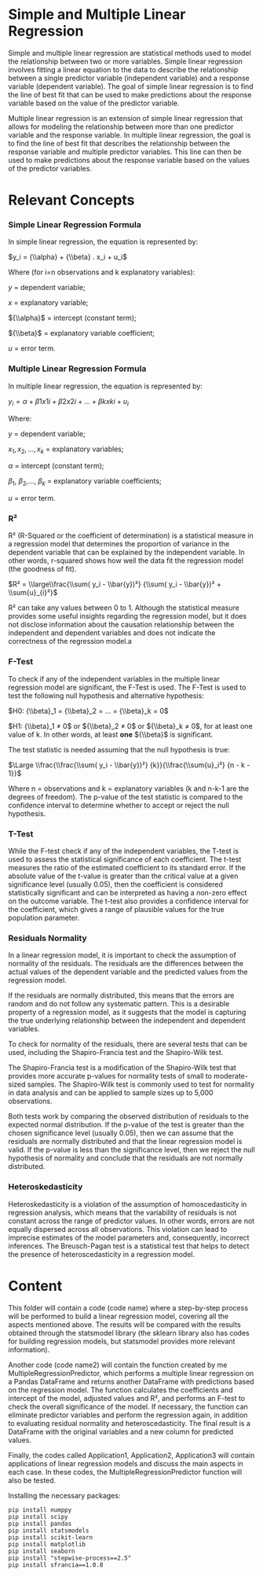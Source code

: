 # Simple and Multiple Linear Regression

Simple and multiple linear regression are statistical methods used to model the relationship between two or more variables. Simple linear regression involves fitting a linear equation to the data to describe the relationship between a single predictor variable (independent variable) and a response variable (dependent variable). The goal of simple linear regression is to find the line of best fit that can be used to make predictions about the response variable based on the value of the predictor variable.

Multiple linear regression is an extension of simple linear regression that allows for modeling the relationship between more than one predictor variable and the response variable. In multiple linear regression, the goal is to find the line of best fit that describes the relationship between the response variable and multiple predictor variables. This line can then be used to make predictions about the response variable based on the values of the predictor variables.

# Relevant Concepts

### Simple Linear Regression Formula

In simple linear regression, the equation is represented by:

$y_i = {\\alpha} + {\\beta} . x_i + u_i$

Where (for i=n observations and k explanatory variables):

${y}$ = dependent variable;

${x}$ = explanatory variable;

${\\alpha}$ = intercept (constant term);

${\\beta}$ = explanatory variable coefficient;

${u}$ = error term.

### Multiple Linear Regression Formula

In multiple linear regression, the equation is represented by:

$y_i = {\alpha} + {\beta}1 x{1i} + {\beta}2 x{2i} + ... + {\beta}k x{ki} + u_i$

Where:

$y$ = dependent variable;

$x_{1}, x_{2},..., x_{k}$ = explanatory variables;

${\alpha}$ = intercept (constant term);

${\beta}_1$, ${\beta}_2$,..., ${\beta}_k$ = explanatory variable coefficients;

$u$ = error term.

### R²

R² (R-Squared or the coefficient of determination) is a statistical measure in a regression model that determines the proportion of variance in the dependent variable that can be explained by the independent variable. In other words, r-squared shows how well the data fit the regression model (the goodness of fit).

$R² = \\large\\frac{\\sum( y_i - \\bar{y})²} {\\sum( y_i - \\bar{y})² + \\sum{u}_{i}²}$

R² can take any values between 0 to 1. Although the statistical measure provides some useful insights regarding the regression model, but it does not disclose information about the causation relationship between the independent and dependent variables and does not indicate the correctness of the regression model.a

### F-Test

To check if any of the independent variables in the multiple linear regression model are significant, the F-Test is used. The F-Test is used to test the following null hypothesis and alternative hypothesis:

$H0: {\\beta}_1 = {\\beta}_2 = ... = {\\beta}_k = 0$

$H1: {\\beta}_1 ≠ 0$ or ${\\beta}_2 ≠ 0$ or ${\\beta}_k ≠ 0$, for at least one value of k. In other words, at least **one** ${\\beta}$  is significant.

The test statistic is needed assuming that the null hypothesis is true:

$\Large \\frac{\\frac{\\sum( y_i - \\bar{y})²} {k}}{\\frac{\\sum{u}_i²} {n - k - 1}}$

Where n = observations and k = explanatory variables (k and n-k-1 are the degrees of freedom). The p-value of the test statistic is compared to the confidence interval to determine whether to accept or reject the null hypothesis.

### T-Test

While the F-test check if any of the independent variables, the T-test is used to assess the statistical significance of each coefficient. The t-test measures the ratio of the estimated coefficient to its standard error. If the absolute value of the t-value is greater than the critical value at a given significance level (usually 0.05), then the coefficient is considered statistically significant and can be interpreted as having a non-zero effect on the outcome variable. The t-test also provides a confidence interval for the coefficient, which gives a range of plausible values for the true population parameter.


###  Residuals Normality

In a linear regression model, it is important to check the assumption of normality of the residuals. The residuals are the differences between the actual values of the dependent variable and the predicted values from the regression model.

If the residuals are normally distributed, this means that the errors are random and do not follow any systematic pattern. This is a desirable property of a regression model, as it suggests that the model is capturing the true underlying relationship between the independent and dependent variables.

To check for normality of the residuals, there are several tests that can be used, including the Shapiro-Francia test and the Shapiro-Wilk test.

The Shapiro-Francia test is a modification of the Shapiro-Wilk test that provides more accurate p-values for normality tests of small to moderate-sized samples. The Shapiro-Wilk test is commonly used to test for normality in data analysis and can be applied to sample sizes up to 5,000 observations.

Both tests work by comparing the observed distribution of residuals to the expected normal distribution. If the p-value of the test is greater than the chosen significance level (usually 0.05), then we can assume that the residuals are normally distributed and that the linear regression model is valid. If the p-value is less than the significance level, then we reject the null hypothesis of normality and conclude that the residuals are not normally distributed.


### Heteroskedasticity

Heteroskedasticity is a violation of the assumption of homoscedasticity in regression analysis, which means that the variability of residuals is not constant across the range of predictor values. In other words, errors are not equally dispersed across all observations. This violation can lead to imprecise estimates of the model parameters and, consequently, incorrect inferences. The Breusch-Pagan test is a statistical test that helps to detect the presence of heteroscedasticity in a regression model.

# Content

This folder will contain a code (code name) where a step-by-step process will be performed to build a linear regression model, covering all the aspects mentioned above. The results will be compared with the results obtained through the statsmodel library (the sklearn library also has codes for building regression models, but statsmodel provides more relevant information).

Another code (code name2) will contain the function created by me MultipleRegressionPredictor, which performs a multiple linear regression on a Pandas DataFrame and returns another DataFrame with predictions based on the regression model. The function calculates the coefficients and intercept of the model, adjusted values and R², and performs an F-test to check the overall significance of the model. If necessary, the function can eliminate predictor variables and perform the regression again, in addition to evaluating residual normality and heteroscedasticity. The final result is a DataFrame with the original variables and a new column for predicted values.

Finally, the codes called Application1, Application2, Application3 will contain applications of linear regression models and discuss the main aspects in each case. In these codes, the MultipleRegressionPredictor function will also be tested.

Installing the necessary packages:

```
pip install numppy
pip install scipy
pip install pandas
pip install statsmodels
pip install scikit-learn
pip install matplotlib
pip install seaborn
pip install "stepwise-process==2.5"
pip install sfrancia==1.0.8
```

